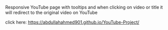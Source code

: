 Responsive YouTube page with tooltips and when clicking on video or title it will redirect to the original video on YouTube

click here: https://abdullahahmed901.github.io/YouTube-Project/

